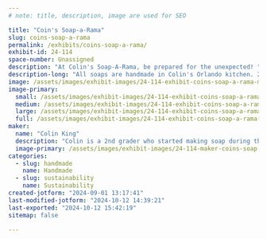 ```yaml
---
# note: title, description, image are used for SEO

title: "Coin's Soap-a-Rama"
slug: coins-soap-a-rama
permalink: /exhibits/coins-soap-a-rama/
exhibit-id: 24-114
space-number: Unassigned
description: "At Colin's Soap-A-Rama, be prepared for the unexpected! "
description-long: "All soaps are handmade in Colin's Orlando kitchen. 2nd grade Colin is both the nose and the brains of the operation. Don't miss his renowned surprise soaps and take home a little bit of mischief in your bag!   "
image: /assets/images/exhibit-images/24-114-exhibit-coins-soap-a-rama-mixing-dinos-9-11-22-large.jpg
image-primary: 
  small: /assets/images/exhibit-images/24-114-exhibit-coins-soap-a-rama-mixing-dinos-9-11-22-small.jpg
  medium: /assets/images/exhibit-images/24-114-exhibit-coins-soap-a-rama-mixing-dinos-9-11-22-medium.jpg
  large: /assets/images/exhibit-images/24-114-exhibit-coins-soap-a-rama-mixing-dinos-9-11-22-large.jpg
  full: /assets/images/exhibit-images/24-114-exhibit-coins-soap-a-rama-mixing-dinos-9-11-22-full.jpg
maker: 
  name: "Colin King"
  description: "Colin is a 2nd grader who started making soap during the 2020 lockdown. He makes everything at home in the kitchen with laughter and love. His surprise soaps are the evil genius of a little boy. Mom is always on staff to assist with hot things and inevitable messes. "
  image-primary: /assets/images/exhibit-images/24-114-maker-coins-soap-a-rama-soap-a-rama-2024-medium.jpg
categories: 
  - slug: handmade
    name: Handmade
  - slug: sustainability
    name: Sustainability
created-jotform: "2024-09-01 13:17:41"
last-modified-jotform: "2024-10-12 14:39:21"
last-exported: "2024-10-12 15:42:19"
sitemap: false

---
```

